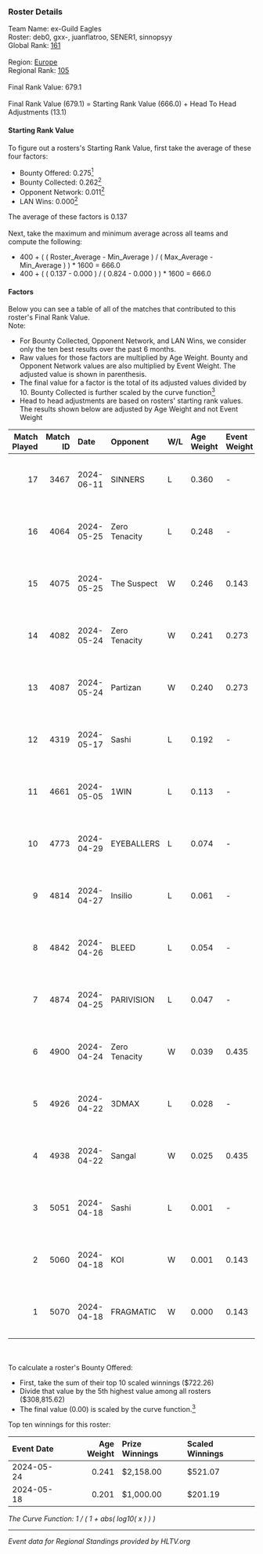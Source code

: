 ### Roster Details<br />
Team Name: ex-Guild Eagles<br />
Roster: deb0, gxx-, juanflatroo, SENER1, sinnopsyy<br />
Global Rank: [161](../../standings_global_2024_10_15.md)<br />
<br />
Region: [Europe]( ../../standings_europe_2024_10_15.md)<br />
Regional Rank: [105]( ../../standings_europe_2024_10_15.md)<br />
<br />
Final Rank Value:  679.1<br />
<br />
Final Rank Value (679.1) = Starting Rank Value (666.0) + Head To Head Adjustments (13.1)<br />

#### Starting Rank Value<br />
To figure out a rosters's Starting Rank Value, first take the average of these four factors:<br />
- Bounty Offered: 0.275[<sup>1</sup>](#table2)
- Bounty Collected: 0.262[<sup>2</sup>](#table1)
- Opponent Network: 0.011[<sup>2</sup>](#table1)
- LAN Wins: 0.000[<sup>2</sup>](#table1)

The average of these factors is 0.137<br />
<br />
Next, take the maximum and minimum average across all teams and compute the following:<br />
- 400 + ( ( Roster_Average - Min_Average ) / ( Max_Average - Min_Average ) ) * 1600 = 666.0
- 400 + ( ( 0.137 - 0.000 ) / ( 0.824 - 0.000 ) ) * 1600 = 666.0


#### Factors<br />
Below you can see a table of all of the matches that contributed to this roster's Final Rank Value.<br />
Note:<br />

- For Bounty Collected, Opponent Network, and LAN Wins, we consider only the ten best results over the past 6 months.
- Raw values for those factors are multiplied by Age Weight. Bounty and Opponent Network values are also multiplied by Event Weight. The adjusted value is shown in parenthesis.
- The final value for a factor is the total of its adjusted values divided by 10. Bounty Collected is further scaled by the curve function[<sup>3</sup>](#curveFunction)
- Head to head adjustments are based on rosters' starting rank values. The results shown below are adjusted by Age Weight and not Event Weight
<span id="table1"></span><br />


| Match Played | Match ID | Date       | Opponent      | W/L | Age Weight | Event Weight | Bounty Collected | Opponent Network | LAN Wins  | H2H Adj. | Roster                                      |
| -: | -: | :- | :- | :- | :- | :- | :- | :- | :- | -: | :- |
|           17 |     3467 | 2024-06-11 | SINNERS       | L   | 0.360      | -            | -                | -                | -         |    -0.69 | deb0, gxx-, juanflatroo, SENER1, sinnopsyy  |
|           16 |     4064 | 2024-05-25 | Zero Tenacity | L   | 0.248      | -            | -                | -                | -         |    -0.88 | gxx-, juanflatroo, rigoN, SENER1, sinnopsyy |
|           15 |     4075 | 2024-05-25 | The Suspect   | W   | 0.246      | 0.143        | 0.004 (0.000)    | 0.306 (0.011)    | 0 (0.000) |     4.58 | gxx-, juanflatroo, rigoN, SENER1, sinnopsyy |
|           14 |     4082 | 2024-05-24 | Zero Tenacity | W   | 0.241      | 0.273        | 0.117 (0.008)    | 0.861 (0.057)    | 0 (0.000) |     6.80 | gxx-, juanflatroo, rigoN, SENER1, sinnopsyy |
|           13 |     4087 | 2024-05-24 | Partizan      | W   | 0.240      | 0.273        | 0.046 (0.003)    | 0.262 (0.017)    | 0 (0.000) |     5.61 | gxx-, juanflatroo, rigoN, SENER1, sinnopsyy |
|           12 |     4319 | 2024-05-17 | Sashi         | L   | 0.192      | -            | -                | -                | -         |    -0.79 | gxx-, juanflatroo, rigoN, SENER1, sinnopsyy |
|           11 |     4661 | 2024-05-05 | 1WIN          | L   | 0.113      | -            | -                | -                | -         |    -1.17 | gxx-, juanflatroo, rigoN, SENER1, sinnopsyy |
|           10 |     4773 | 2024-04-29 | EYEBALLERS    | L   | 0.074      | -            | -                | -                | -         |    -0.97 | gxx-, juanflatroo, rigoN, SENER1, sinnopsyy |
|            9 |     4814 | 2024-04-27 | Insilio       | L   | 0.061      | -            | -                | -                | -         |    -0.32 | gxx-, juanflatroo, rigoN, SENER1, sinnopsyy |
|            8 |     4842 | 2024-04-26 | BLEED         | L   | 0.054      | -            | -                | -                | -         |    -0.78 | gxx-, juanflatroo, rigoN, SENER1, sinnopsyy |
|            7 |     4874 | 2024-04-25 | PARIVISION    | L   | 0.047      | -            | -                | -                | -         |    -0.19 | gxx-, juanflatroo, rigoN, SENER1, sinnopsyy |
|            6 |     4900 | 2024-04-24 | Zero Tenacity | W   | 0.039      | 0.435        | 0.117 (0.002)    | 0.861 (0.015)    | 0 (0.000) |     1.10 | gxx-, juanflatroo, rigoN, SENER1, sinnopsyy |
|            5 |     4926 | 2024-04-22 | 3DMAX         | L   | 0.028      | -            | -                | -                | -         |    -0.01 | gxx-, juanflatroo, rigoN, SENER1, sinnopsyy |
|            4 |     4938 | 2024-04-22 | Sangal        | W   | 0.025      | 0.435        | 0.201 (0.002)    | 0.543 (0.006)    | 0 (0.000) |     0.77 | gxx-, juanflatroo, rigoN, SENER1, sinnopsyy |
|            3 |     5051 | 2024-04-18 | Sashi         | L   | 0.001      | -            | -                | -                | -         |    -0.01 | gxx-, juanflatroo, rigoN, SENER1, sinnopsyy |
|            2 |     5060 | 2024-04-18 | KOI           | W   | 0.001      | 0.143        | 0.039 (0.000)    | 0.208 (0.000)    | 0 (0.000) |     0.02 | gxx-, juanflatroo, rigoN, SENER1, sinnopsyy |
|            1 |     5070 | 2024-04-18 | FRAGMATIC     | W   | 0.000      | 0.143        | 0.000 (0.000)    | 0.000 (0.000)    | 0 (0.000) |     0.00 | gxx-, juanflatroo, rigoN, SENER1, sinnopsyy |

<br />
<span id="table2"></span><br />
To calculate a roster's Bounty Offered:<br />

- First, take the sum of their top 10 scaled winnings ($722.26)
- Divide that value by the 5th highest value among all rosters ($308,815.62)
- The final value (0.00) is scaled by the curve function.[<sup>3</sup>](#curveFunction)

Top ten winnings for this roster:<br />

| Event Date | Age Weight | Prize Winnings | Scaled Winnings |
| :- | -: | :- | :- |
| 2024-05-24 |      0.241 | $2,158.00      | $521.07         |
| 2024-05-18 |      0.201 | $1,000.00      | $201.19         |


<span id="curveFunction"></span>_The Curve Function: 1 / ( 1 + abs( log10( x ) ) )_<br />

---
_Event data for Regional Standings provided by HLTV.org_<br />
